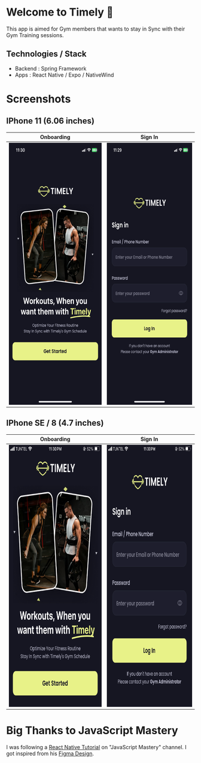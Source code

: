 # Welcome to Timely 👋

This app is aimed for Gym members that wants to stay in Sync with their Gym Training sessions.

## Technologies / Stack

- Backend : Spring Framework
- Apps : React Native / Expo / NativeWind

# Screenshots

## IPhone 11 (6.06 inches)

Onboarding | Sign In |
--- | --- |
<img src="docs/images/Onboarding%20Screen%20-%20IPhone%2011.PNG" width="350" height="700" title="Onboarding Screen IPhone 11"> | <img src="docs/images/Sign%20In%20Screen%20-%20IPhone%2011.PNG" width="350" height="700" title="Sign In Screen IPhone 11"> |

## IPhone SE / 8 (4.7 inches)

Onboarding | Sign In |
--- | --- |
<img src="docs/images/Onboarding%20Screen%20-%20IPhone%20SE.PNG" width="350" height="700" title="Onboarding Screen IPhone SE"> | <img src="docs/images/Sign%20In%20Screen%20-%20IPhone%20SE.PNG" width="350" height="700" title="Sign In Screen IPhone SE"> |

# Big Thanks to JavaScript Mastery

I was following a [React Native Tutorial](https://www.youtube.com/watch?v=ZBCUegTZF7M&t=8758s) on "JavaScript Mastery" channel.
I got inspired from his [Figma Design](https://resource.jsmastery.pro/aora-design).